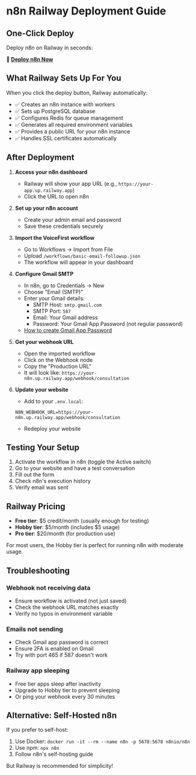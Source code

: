 # n8n Railway Deployment Guide

## One-Click Deploy

Deploy n8n on Railway in seconds:

**🚀 [Deploy n8n Now](https://railway.com/deploy/n8n-with-workers)**

## What Railway Sets Up For You

When you click the deploy button, Railway automatically:
- ✅ Creates an n8n instance with workers
- ✅ Sets up PostgreSQL database
- ✅ Configures Redis for queue management
- ✅ Generates all required environment variables
- ✅ Provides a public URL for your n8n instance
- ✅ Handles SSL certificates automatically

## After Deployment

1. **Access your n8n dashboard**
   - Railway will show your app URL (e.g., `https://your-app.up.railway.app`)
   - Click the URL to open n8n

2. **Set up your n8n account**
   - Create your admin email and password
   - Save these credentials securely

3. **Import the VoiceFirst workflow**
   - Go to Workflows → Import from File
   - Upload `/workflows/basic-email-followup.json`
   - The workflow will appear in your dashboard

4. **Configure Gmail SMTP**
   - In n8n, go to Credentials → New
   - Choose "Email (SMTP)"
   - Enter your Gmail details:
     - SMTP Host: `smtp.gmail.com`
     - SMTP Port: `587`
     - Email: Your Gmail address
     - Password: Your Gmail App Password (not regular password)
   - [How to create Gmail App Password](https://support.google.com/accounts/answer/185833)

5. **Get your webhook URL**
   - Open the imported workflow
   - Click on the Webhook node
   - Copy the "Production URL"
   - It will look like: `https://your-n8n.up.railway.app/webhook/consultation`

6. **Update your website**
   - Add to your `.env.local`:
   ```
   N8N_WEBHOOK_URL=https://your-n8n.up.railway.app/webhook/consultation
   ```
   - Redeploy your website

## Testing Your Setup

1. Activate the workflow in n8n (toggle the Active switch)
2. Go to your website and have a test conversation
3. Fill out the form
4. Check n8n's execution history
5. Verify email was sent

## Railway Pricing

- **Free tier**: $5 credit/month (usually enough for testing)
- **Hobby tier**: $5/month (includes $5 usage)
- **Pro tier**: $20/month (for production use)

For most users, the Hobby tier is perfect for running n8n with moderate usage.

## Troubleshooting

### Webhook not receiving data
- Ensure workflow is activated (not just saved)
- Check the webhook URL matches exactly
- Verify no typos in environment variable

### Emails not sending
- Check Gmail app password is correct
- Ensure 2FA is enabled on Gmail
- Try with port 465 if 587 doesn't work

### Railway app sleeping
- Free tier apps sleep after inactivity
- Upgrade to Hobby tier to prevent sleeping
- Or ping your webhook every 30 minutes

## Alternative: Self-Hosted n8n

If you prefer to self-host:
1. Use Docker: `docker run -it --rm --name n8n -p 5678:5678 n8nio/n8n`
2. Use npm: `npx n8n`
3. Follow n8n's self-hosting guide

But Railway is recommended for simplicity!